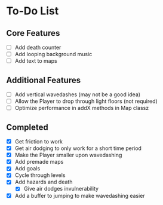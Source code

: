 # To-Do List

## Core Features

- [ ] Add death counter
- [ ] Add looping background music
- [ ] Add text to maps

## Additional Features

- [ ] Add vertical wavedashes (may not be a good idea)
- [ ] Allow the Player to drop through light floors (not required)
- [ ] Optimize performance in addX methods in Map classz

## Completed

- [x] Get friction to work
- [x] Get air dodging to only work for a short time period
- [x] Make the Player smaller upon wavedashing
- [x] Add premade maps
- [x] Add goals
- [x] Cycle through levels
- [x] Add hazards and death
  - [x] Give air dodges invulnerability
- [x] Add a buffer to jumping to make wavedashing easier
